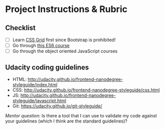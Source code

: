# Project Instructions & Rubric

## Checklist

- [ ] Learn [CSS Grid](https://courses.wesbos.com/account) first since Bootstrap is prohibited!
- [ ] Go through [this ES6 course](https://courses.wesbos.com/account)
- [ ] Go through the object oriented JavaScript courses

## Udacity coding guidelines

- HTML: http://udacity.github.io/frontend-nanodegree-styleguide/index.html
- CSS: http://udacity.github.io/frontend-nanodegree-styleguide/css.html
- JS: http://udacity.github.io/frontend-nanodegree-styleguide/javascript.html
- Git: https://udacity.github.io/git-styleguide/

*Mentor question:* Is there a tool that I can use to validate my code against your guidelines (which I think are the standard guidelines)?
